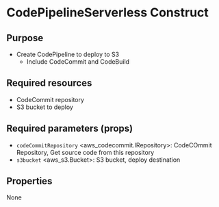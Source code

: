 # CodePipelineServerless Construct

## Purpose

- Create CodePipeline to deploy to S3
  - Include CodeCommit and CodeBuild

## Required resources

- CodeCommit repository
- S3 bucket to deploy

## Required parameters (props)

- `codeCommitRepository` <aws_codecommit.IRepository>: CodeCOmmit Repository, Get source code from this repository
- `s3bucket` <aws_s3.Bucket>: S3 bucket, deploy destination

## Properties

None
